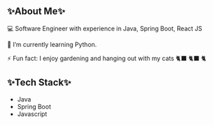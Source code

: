 ## ✨About Me✨
💻 Software Engineer with experience in Java, Spring Boot, React JS

 🌱 I’m currently learning  Python.
 
 ⚡ Fun fact:   I enjoy gardening and hanging out with my cats :black_cat: :black_cat: 🐈

## ✨Tech Stack✨
- Java
- Spring Boot
- Javascript


<!--
**SheenaSalmon/SheenaSalmon** is a ✨ _special_ ✨ repository because its `README.md` (this file) appears on your GitHub profile.


JavaScript Python Java HTML5 TypeScript CSS3 Express.js JWT jQuery NPM Next JS NodeJS Nodemon React React Query React Router Redux TailwindCSS Webpack AmazonDynamoDB Postgres MySQL MongoDB SQLite GitHub Actions GitHub Git Docker ESLint Postman NodeJS AWS Nodemon MongoDB Vite SQLite Docker
Here are some ideas to get you started:

- 🔭 I’m currently working on ...
- 🌱 I’m currently learning ...
- 👯 I’m looking to collaborate on ...
- 🤔 I’m looking for help with ...
- 💬 Ask me about ...
- 📫 How to reach me: ...
- 😄 Pronouns: ...
- ⚡ Fun fact: ...
-->

